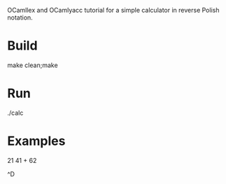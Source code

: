 
OCamllex and OCamlyacc tutorial for a simple calculator in reverse Polish notation.

Build
=====

make clean;make

Run
===

./calc

Examples
========

21 41 +
  62

^D


